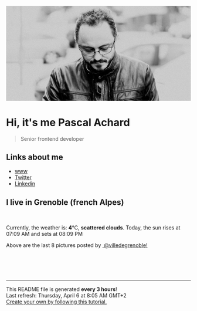 ![Pascal Achard](./images/photo-pascal-achard.jpg)
# Hi, it's me Pascal Achard
> Senior frontend developer

## Links about me
- [www](https://www.pascal-achard.com)
- [Twitter](https://twitter.com/botmaster)
- [Linkedin](http://www.linkedin.com/in/pascal-achard)


## I live in Grenoble (french Alpes)
<img src="https://openweathermap.org/img/wn/03d@2x.png" alt="">

Currently, the weather is: **4**°C, **scattered clouds**.
Today, the sun rises at 07:09 AM and sets at 08:09 PM

Above are the last 8 pictures posted by <a href="https://www.instagram.com/villedegrenoble/" target="_blank"><img alt="" src="https://upload.wikimedia.org/wikipedia/commons/thumb/e/e7/Instagram_logo_2016.svg/1024px-Instagram_logo_2016.svg.png" width="20"/> @villedegrenoble!</a>

<p style="display: flex; flex-wrap: wrap; gap: 20px;">
        <img src="https://cdn1.picuki.com/hosted-by-instagram/q/0exhNuNYnjBcaS3SYdxKjf8K2fRyWgxSZ60STLepjSVmIR1vLHOapZA0mpCj4yRwKwVlASuRYzxj7YwjUl1YCT1%7C%7COEbfQbWJSztS6qqcVejN2jRn8Z5hl7w1KXwcYHCv%7C%7CsEoVQmYdSgIGaYDG7uo%7C%7CesJ+vrucjMBpi2XMLQT9zJBpY6uSKVKz8B1pJ2Jg3Tt%7C%7C9kiJzJE5m4vMAQkpdyJ52tEX%7C%7CD+O8BnsaBwVLYBxMQK5qnRlSaHEmw+Jj8uQnagtIj+kOYA2CDvImIS9WL%7C%7CZqgKDnRG0Hy5vBB3t4gj1aSJEbxL3PUakIH2bSAEXG428Fk71pu1ynOdV0Gv%7C%7CWxB+kH+47i%7C%7CVPATgJP0c%7C%7Cy5b+3L8ziUaJ3GLqF0bys%7C%7CKvrUQ3j9GKORLt8fmY4SSqwc8Xvi1VT7S7734wB4AGga0GGJX5M=.jpeg" alt="" width="200"/>
        <img src="https://cdn1.picuki.com/hosted-by-instagram/q/0exhNuNYnjBcaS3SYdxKjf8K2fRyWgxSZ60STLepjSVmIR1vLHOapZA0mpCl6yRxIwVgFDeSYzxj7Y0oVF9YDz1%7C%7CNUTXQLCPSzlX6KqaUuvN1DZu8JRinL88K3UeY3Ot%7C%7CssoUQmYdSgIGaYDG7uo%7C%7CesJ+fjucjcFojaMNbRGnTdttdCwFahlza4ls%7C%7Ce4kx2xu5xncG0MzWUiG0E8%7C%7C87ZpTQeWfrkf8JzpPI6F%7C%7CkPjskM5fz6miKqEGBkeGFzUQ+RubTCnvpe1HO4Mgo2+F6oT6pmdlhLvmKinQ4WlakPsMiXYrV6+7g9ta2KbU0ibkpurDVPsbWc0SDOaj3+khYUzGiOkuOOU%7C%7CgEo739EsTFGMvrmgXCNoTVTehzS0geEP36cgreDt3nUvF2pIB3Hexm9USg50Cyce2iiEAiUhAbpnK0ApFPUPSZmf%7C%7C3p3WDgw==.jpeg" alt="" width="200"/>
        <img src="https://cdn1.picuki.com/hosted-by-instagram/q/0exhNuNYnjBcaS3SYdxKjf8K2fRyWgxSZ60STLepjSVmIR1vLHOapZA0mpCl6yRxIwVgFDeSYzxj7Y0pWVhWDz14PUfZT7CMTzdU7amQVObN0Dxu9pJhk7s2LnUXY3as9sUtUAmYdSgIGaYDG7uo%7C%7CesJ+fjrcjcFrjOMNbRKmDdttdCwFahlza4lsfe4kx2xu5xncG114WNxahlw5OLUqQUCSKnjMcF6saR5UvoAjcZWpr6gmCG2GGM5b295BTGS9IjOkqg8iyDXdzQspjD3Hu8EIU8hjl246jA4nrx7vaOSPNU9+MZ1go3hfGFBWmhm+jVFtaWbkijsSUGI%7C%7CgVRwGKOlf7kNPEu+8WgGtKbduTd2AvWTJnTPYxjfGsODfr5Rgz7DaedV59TtN4cDvZdhXvm1DyTXaD65AQ3CzAX1WDYXsUlZ6nb+6GnzWTZhmDe81I5w80=.jpeg" alt="" width="200"/>
        <img src="https://cdn1.picuki.com/hosted-by-instagram/q/0exhNuNYnjBcaS3SYdxKjf8K2fRyWgxSZ60STLepjSVmIR1vLHOapZA0mpCj4yRwKwVlASuRYzxj7YgrUVlQDz1%7C%7CO0LdQLWASjhQ56qaUenN1jJk8ZJnkb09KXQWYXCq%7C%7CsItVwmYdSgIGaYDG7uo%7C%7CesJ+vPucjEHpi2VNrQT9zJBpY6uSKVKz8B13bHR1Bv9vdBhYgJE8VQpMBQ7odLUvj8ESLn8Nc8n6PA5RbMCg8kW%7C%7C+7piSS1X24ldihBGTOguYrVwr9T0WXXejYH9GmkGqY6F24qmECSpTw2k7R2o6qHPcAr3Po17IH8aVchWmdJhjVPsdK+lCGQPy38mUxanjCD%7C%7CZK3Ud8PkLnnDtWWRNbkn3LnVp%7C%7CUNu9+S14OOPbXa07OOvziNsUUgo9AMsFa83%7C%7Cz%7C%7CwPgIuSm+jBXUBEMvDqIM4F5R6DNl%7C%7CqmoXY=.jpeg" alt="" width="200"/>
        <img src="https://cdn1.picuki.com/hosted-by-instagram/q/0exhNuNYnjBcaS3SYdxKjf8K2fRyWgxSZ60STLepjSVmIR1vLHOapZA0mpCl6yRxIwVgFDeSYzxj7IouUlpSCD17P03cSbyPSTZR6aSfVu6gvDNj955hkLo2LnEeYXaq9sIrUWKpNWwSDv5PHL%7C%7Clo7gX5vrtaSgEpjuSKrVCkGZTjse3TO9%7C%7C2pYf5%7C%7CHSv1izv9QpcmkazXgpdAd4+pvlpDk1VOCtIc17q7VySKNBhsAEuKK%7C%7C1Sa8H2QkaHp%7C%7CECKet8XCkONFui3rSzY57zz2F%7C%7CF9EEIdvlqztEthnrN83KaXEpdn1t8A6Z%7C%7CfdDAJGWlvqklPu7GMsSbGSUGI%7C%7CmIUwGPRn+T8J7gprsigdcy8U%7C%7C%7C%7CW+wXaRb3XGrpJT3QYAtPxdE7+FfO4FOlVvNoXD9Jo6HHn1lOtYb%7C%7C4zjZQQjpP3mLfX8BWZaTLgpCq8UjDiznT8FRukp+6.jpeg" alt="" width="200"/>
        <img src="https://cdn1.picuki.com/hosted-by-instagram/q/0exhNuNYnjBcaS3SYdxKjf8K2fRyWgxSZ60STLepjSVmIR1vLHOapZA0mpCl6yRxIwVgFDeSYzxj7IMvVFRXAj17PU3fSLWOSTxd7ambVuaivDJu9JZhl7g3K3UYZ3aq9MIvVWapNWwSDv5PHL%7C%7Clo79UvOa0LGFq8zCXW%7C%7CdEnGZK55f0Z7F9mt9wuuS4jkja45BsNz5F%7C%7CH8kKl1lrtrb+XdbEvf0PMd6trV2QaUNh4kG5OKopCu7Lm4rbzMvR2LZhYXCoOELhn6xRD4363aLQ6M9KG0m2VqpshAg9IkqhdiDH6hc%7C%7C%7C%7CszkIH2bUdBXG9p+kMjxdKyn36dOF+I2WJem3HekKW%7C%7CZsQXlcPgDsufbNTtwhbSOIbVBatDS2sYJKuOAmnWNt7nDpFo0IRKQa4ahA3spVbqMo%7C%7C63yxiDTEX02feDsFx.jpeg" alt="" width="200"/>
        <img src="https://cdn1.picuki.com/hosted-by-instagram/q/0exhNuNYnjBcaS3SYdxKjf8K2fRyWgxSZ60STLepjSVmIR1vLHOapZA0mpCj4yRwKwVlASuRYzxj7I8vUFVYDD14Pk3fSLCNTTxU5qSZUunN1z1l8Z9klL42KnQdYXas%7C%7C8ouVwmYdSgIGaYDG7uo%7C%7CesJ%7C%7CPnucjcFrjOMNbRKmDdttdCwFahlza4lsfe4kx2xu5xncG114WNxahlw5OLUqQUCSKnjMcF6saR5UvoAjcZWpr6gmCG2GGM5b295BTGS9IjOkqg8iyDXdzQspjD3Fe8EIU8hjl246kMXgLp7r9GKOZs5+MZgmrb%7C%7CdW9BWmhm+jVFtaWbkijvSUGI%7C%7CgVRwGKOlf7kNPEu+8WgGtKbcY%7C%7Ck%7C%7CDfReaHpIpF%7C%7CCnAKVavwY0X5d8eAUt9UnqhYOeFv0WaF9y6zJ6H8zDI3CzAX1WDZKsshYKjb+6GnzWTZhmDe81I5w80=.jpeg" alt="" width="200"/>
        <img src="https://cdn1.picuki.com/hosted-by-instagram/q/0exhNuNYnjBcaS3SYdxKjf8K2fRyWgxSZ60STLepjSVmIR1vLHOapZA0mpCl6yRxIwVgFDeSYzxj444pV1xVCT17PkHZT7SPSTlW56icVeehvDdg8Jdpl7g0KXAYbXam88csVGKpNWwSDv5PHL%7C%7Clo7gX5vrtaCgEpjuSKrVCkGZTjse3TO9%7C%7C2pYf5%7C%7CHSv1izv9QpcmkazXgpdAd4+pvlpDk1VOCtIc17q7VySKNBhsAEuKK%7C%7C1Sa8H2QkaHp%7C%7CECKet8XCkONFui3rSzY57zz2F%7C%7Cp9EEIdvlqztEsWpokLibW3MYhD6N8A6IPla08fGWlvqklPu7GMsSbGSUGI%7C%7CmIUwGPRn+T8J7gprsigdcy8U%7C%7Cniyjn0bZ3HIZcebSxWKsWFWVPVEcrgAPBLzqYCBf5+xUSw3BSYduTz+QV2QjpP3mLfX8BSFa3NgpCq8UjDiznT8FRukp+6.jpeg" alt="" width="200"/>
</p>

------------
<p>This README file is generated <b>every 3 hours</b>!
    <br />Last refresh: Thursday, April 6 at 8:05 AM GMT+2
    <br /><a href="https://medium.com/@th.guibert/how-to-create-a-self-updating-readme-md-for-your-github-profile-f8b05744ca91">Create your own by following this tutorial.</a>
</p>
<p><a href="https://github.com/botmaster/botmaster/actions/workflows/main.yaml"><img alt="" src="https://github.com/botmaster/botmaster/actions/workflows/main.yaml/badge.svg" /></a></p>

